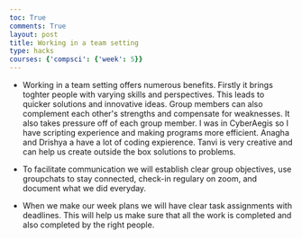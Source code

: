 ```yaml
---
toc: True
comments: True
layout: post
title: Working in a team setting
type: hacks
courses: {'compsci': {'week': 5}}
---
```



- Working in a team setting offers numerous benefits. Firstly it brings toghter people with varying skills and perspectives. This leads to quicker solutions and innovative ideas. Group members can also complement each other's strengths and compensate for weaknesses. It also takes pressure off of each group member. I was in CyberAegis so I have scripting experience and making programs more efficient. Anagha and Drishya a have a lot of coding expierence. Tanvi is very creative and can help us create outside the box solutions to problems.  

- To facilitate communication we will establish clear group objectives, use groupchats to stay connected, check-in regulary on zoom, and document what we did everyday. 

- When we make our week plans we will have clear task assignments with deadlines. This will help us make sure that all the work is completed and also completed by the right people. 